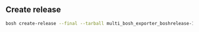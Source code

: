## Create release

```bash
bosh create-release --final --tarball multi_bosh_exporter_boshrelease-1.tgz
```

